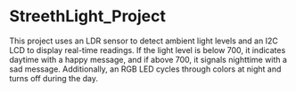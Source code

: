 # StreethLight_Project
This project uses an LDR sensor to detect ambient light levels and an I2C LCD to display real-time readings. If the light level is below 700, it indicates daytime with a happy message, and if above 700, it signals nighttime with a sad message. Additionally, an RGB LED cycles through colors at night and turns off during the day.
